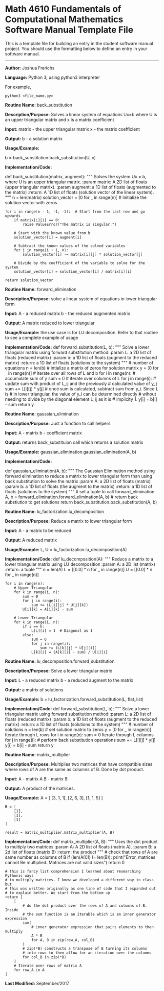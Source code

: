 # Math 4610 Fundamentals of Computational Mathematics Software Manual Template File
This is a template file for building an entry in the student software manual project. You should use the formatting below to
define an entry in your software manual.

<hr>

**Author:** Joshua Frerichs

**Language:** Python 3, using python3 interpreter

For example,

    python3 <file_name.py>

**Routine Name:**           back_substitution

**Description/Purpose:** 
Solves a linear system of equations Ux=b where U is an upper triangular matrix and x is a matrix coefficient

**Input:** 
matrix - the upper triangular matrix
x - the matrix coefficient

**Output:** 
b - a solution matrix

**Usage/Example:**

b = back_substitution.back_substitution(U, x)

**Implementation/Code:** 

def back_substitution(matrix, augment):
    """
    Solves the system Ux = b, where U is an upper triangular matrix.
    :param matrix: A 2D list of floats (upper triangular matrix).
    :param augment: a 1D list of floats (augmented to the matrix)
    :return: A 1D list of floats (solution vector of the linear system).
    """
    n = len(matrix)
    solution_vector = [0 for _ in range(n)]  # Initialize the solution vector with zeros

    for i in range(n - 1, -1, -1):  # Start from the last row and go upwards
        if matrix[i][i] == 0:
            raise ValueError("The matrix is singular.")
        
        # Start with the known value from b
        solution_vector[i] = augment[i]
        
        # Subtract the known values of the solved variables
        for j in range(i + 1, n):
            solution_vector[i] -= matrix[i][j] * solution_vector[j]
        
        # Divide by the coefficient of the variable to solve for the system
        solution_vector[i] = solution_vector[i] / matrix[i][i]
    
    return solution_vector

**Routine Name:**           forward_elimination

**Description/Purpose:** 
solve a linear system of equations in lower triangular form

**Input:** 
A - a reduced matrix
b - the reduced augmented matrix

**Output:** 
A matrix reduced to lower triangular

**Usage/Example:**
the use case is for LU decomposition. Refer to that routine to see a complete example of usage

**Implementation/Code:** 
def forward_substitution(L, b):
    """
    Solve a lower triangular matrix using forward substitution method
    :param L: a 2D list of floats (reduced matrix)
    :param b: a 1D list of floats (augment to the reduced matrix)
    :return: a 1D list of floats (solutions to the system)
    """
    # number of equations
    n = len(b)
    # intialize a matrix of zeros for solution matrix
    y = [0 for _ in range(n)]
    # iterate over all rows of L and b
    for i in range(n):
        # accumulate sum of y
        sum = 0
        # iterate over columns of L
        for j in range(i):
            # update sum with product of L_ij and the previously
            # calculated value of y_j
            sum += L[i][j] * y[j]
        # once sum is calculated, subtract sum from y_i. Since L is
        # in lower triangular, the value of y_i can be determined directly
        # wihout needing to divide by the diagonal element L_ij as it is
        # implicity 1.
        y[i] = b[i] - sum
    return y

**Routine Name:**           gaussian_elimination

**Description/Purpose:** 
Just a function to call helpers

**Input:** 
A - matrix
b - coefficient matrix

**Output:** 
returns back_substituion call which returns a solution matrix

**Usage/Example:**
gaussian_elimination.gaussian_elimination(A, b)

**Implementation/Code:** 

def gaussian_elimination(A, b):
    """
    The Gaussian Elimination method using forward elimination to reduce a matrix
    to lower triangular form than using back substitution to solve the matrix
    :param A: a 2D list of floats (matrix)
    :param b: a 1D list of floats (the augment to the matrix)
    :return: a 1D list of floats (solutions to the system)
    """
    # set a tuple to call forward_elimination
    A, b = forward_elimination.forward_elimination(A, b)
    # return back substiution to get solutions
    return back_substitution.back_substitution(A, b)

**Routine Name:**           lu_factorization.lu_decomposition

**Description/Purpose:** 
Reduce a matrix to lower triangular form

**Input:** 
A - a matrix to be reduced

**Output:** 
A reduced matrix

**Usage/Example:**
L, U = lu_factorization.lu_decomposition(A)

**Implementation/Code:** 
def lu_decomposition(A):
    """
    Reduce a matrix to a lower triangular matrix using LU decomposition
    :param A: a 2D list (matrix)
    :return: a tuple
    """
    n = len(A)
    L = [[0.0] * n for _ in range(n)]
    U = [[0.0] * n for _ in range(n)]

    for i in range(n):
        # Upper Triangular
        for k in range(i, n):
            sum = 0
            for j in range(i):
                sum += (L[i][j] * U[j][k])
            U[i][k] = A[i][k] - sum

        # Lower Triangular
        for k in range(i, n):
            if i == k:
                L[i][i] = 1  # Diagonal as 1
            else:
                sum = 0
                for j in range(i):
                    sum += (L[k][j] * U[j][i])
                L[k][i] = (A[k][i] - sum) / U[i][i]

**Routine Name:**           lu_decomposition.forward_substitution

**Description/Purpose:** 
Solve a lower triangular matrix

**Input:** 
L - a reduced matrix
b - a reduced augment to the matrix

**Output:** 
a matrix of solutions

**Usage/Example:**
b = lu_factorization.forward_substitution(L, flat_list)

**Implementation/Code:**
def forward_substitution(L, b):
    """
    Solve a lower triangular matrix using forward substitution method
    :param L: a 2D list of floats (reduced matrix)
    :param b: a 1D list of floats (augment to the reduced matrix)
    :return: a 1D list of floats (solutions to the system)
    """
    # number of solutions
    n = len(b)
    # set solution matrix to zeros
    y = [0 for _ in range(n)]
    Iterate through L rows
    for i in range(n):
        sum = 0
        Iterate through L columns
        for j in range(i):
            # perform back substitution operations
            sum += L[i][j] * y[j]
        y[i] = b[i] - sum
    return y

**Routine Name:**           matrix_multiplier

**Description/Purpose:** 
Multiplies two matrices that have compatible sizes where rows of A are the same
as columns of B. Done by dot product.

**Input:** 
A - matrix A
B - matrix B

**Output:** 
A product of the matrices.

**Usage/Example:**
    A = [
        [3, 1, 1],
        [2, 6, 3],
        [1, 1, 5]
    ]
    
    B = [
        [1],
        [1],
        [1]
    ]
    
    result = matrix_multiplier.matrix_multiplier(A, B)

**Implementation/Code:** 
def matrix_multiplier(A, B):
    """
    Uses the dot product to multiply two matrices
    :param A: A 2D list of floats (matrix A).
    :param B: a 2d list of floats (matrix B)
    :return: the product
    """
    # check that rows of A are same number as columns of B
    if (len(A[0]) != len(B)):
        print("Error, matrices cannot Be multiplied. Matrices are not valid sizes")
        return 0

    # this is fancy list comprehension I learned about researching Pythonic ways
    # to multiply matrices. I know we developed a different way in class but
    # this was written originally as one line of code that I expanded out
    # to explain better. We start from the bottom up
    return [
        [
            # do the dot product over the rows of A and columns of B. Inside
            # the sum function is an iterable which is an inner generator expression
            sum(
                # inner generator expression that pairs elements to then multiply
                A * B 
                for A, B in zip(row_A, col_B)
            )
            # zip(*B) constructs a transpose of B turning its columns
            # into rows to then allow for an iteration over the columns 
            for col_B in zip(*B)
        ]
        # Iterate over rows of matrix A 
        for row_A in A
    ]

**Last Modified:** September/2017